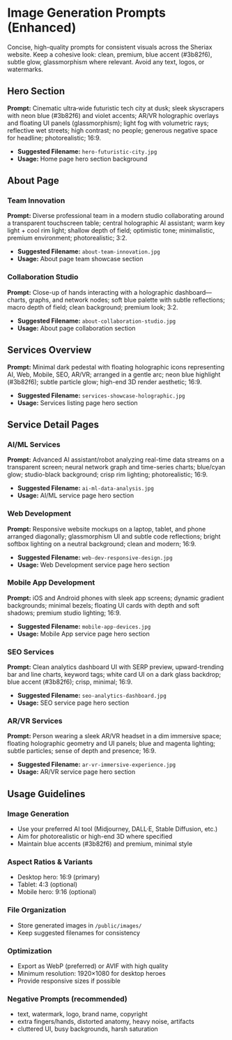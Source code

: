 # Image Generation Prompts (Enhanced)

Concise, high-quality prompts for consistent visuals across the Sheriax website. Keep a cohesive look: clean, premium, blue accent (#3b82f6), subtle glow, glassmorphism where relevant. Avoid any text, logos, or watermarks.

## Hero Section
**Prompt:** Cinematic ultra‑wide futuristic tech city at dusk; sleek skyscrapers with neon blue (#3b82f6) and violet accents; AR/VR holographic overlays and floating UI panels (glassmorphism); light fog with volumetric rays; reflective wet streets; high contrast; no people; generous negative space for headline; photorealistic; 16:9.
- **Suggested Filename:** `hero-futuristic-city.jpg`
- **Usage:** Home page hero section background

## About Page

### Team Innovation
**Prompt:** Diverse professional team in a modern studio collaborating around a transparent touchscreen table; central holographic AI assistant; warm key light + cool rim light; shallow depth of field; optimistic tone; minimalistic, premium environment; photorealistic; 3:2.
- **Suggested Filename:** `about-team-innovation.jpg`
- **Usage:** About page team showcase section

### Collaboration Studio
**Prompt:** Close-up of hands interacting with a holographic dashboard—charts, graphs, and network nodes; soft blue palette with subtle reflections; macro depth of field; clean background; premium look; 3:2.
- **Suggested Filename:** `about-collaboration-studio.jpg`
- **Usage:** About page collaboration section

## Services Overview
**Prompt:** Minimal dark pedestal with floating holographic icons representing AI, Web, Mobile, SEO, AR/VR; arranged in a gentle arc; neon blue highlight (#3b82f6); subtle particle glow; high-end 3D render aesthetic; 16:9.
- **Suggested Filename:** `services-showcase-holographic.jpg`
- **Usage:** Services listing page hero section

## Service Detail Pages

### AI/ML Services
**Prompt:** Advanced AI assistant/robot analyzing real-time data streams on a transparent screen; neural network graph and time-series charts; blue/cyan glow; studio-black background; crisp rim lighting; photorealistic; 16:9.
- **Suggested Filename:** `ai-ml-data-analysis.jpg`
- **Usage:** AI/ML service page hero section

### Web Development
**Prompt:** Responsive website mockups on a laptop, tablet, and phone arranged diagonally; glassmorphism UI and subtle code reflections; bright softbox lighting on a neutral background; clean and modern; 16:9.
- **Suggested Filename:** `web-dev-responsive-design.jpg`
- **Usage:** Web Development service page hero section

### Mobile App Development
**Prompt:** iOS and Android phones with sleek app screens; dynamic gradient backgrounds; minimal bezels; floating UI cards with depth and soft shadows; premium studio lighting; 16:9.
- **Suggested Filename:** `mobile-app-devices.jpg`
- **Usage:** Mobile App service page hero section

### SEO Services
**Prompt:** Clean analytics dashboard UI with SERP preview, upward-trending bar and line charts, keyword tags; white card UI on a dark glass backdrop; blue accent (#3b82f6); crisp, minimal; 16:9.
- **Suggested Filename:** `seo-analytics-dashboard.jpg`
- **Usage:** SEO service page hero section

### AR/VR Services
**Prompt:** Person wearing a sleek AR/VR headset in a dim immersive space; floating holographic geometry and UI panels; blue and magenta lighting; subtle particles; sense of depth and presence; 16:9.
- **Suggested Filename:** `ar-vr-immersive-experience.jpg`
- **Usage:** AR/VR service page hero section

## Usage Guidelines

### Image Generation
- Use your preferred AI tool (Midjourney, DALL·E, Stable Diffusion, etc.)
- Aim for photorealistic or high-end 3D where specified
- Maintain blue accents (#3b82f6) and premium, minimal style

### Aspect Ratios & Variants
- Desktop hero: 16:9 (primary)
- Tablet: 4:3 (optional)
- Mobile hero: 9:16 (optional)

### File Organization
- Store generated images in `/public/images/`
- Keep suggested filenames for consistency

### Optimization
- Export as WebP (preferred) or AVIF with high quality
- Minimum resolution: 1920×1080 for desktop heroes
- Provide responsive sizes if possible

### Negative Prompts (recommended)
- text, watermark, logo, brand name, copyright
- extra fingers/hands, distorted anatomy, heavy noise, artifacts
- cluttered UI, busy backgrounds, harsh saturation